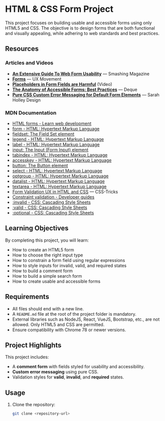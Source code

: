 # HTML & CSS Form Project

This project focuses on building usable and accessible forms using only HTML5 and CSS. The objective is to design forms that are both functional and visually appealing, while adhering to web standards and best practices.

## Resources

### Articles and Videos
- **[An Extensive Guide To Web Form Usability](https://www.smashingmagazine.com/2011/11/extensive-guide-web-form-usability/)** — Smashing Magazine
- **[Forms](https://uxmovement.com/forms/)** — UX Movement
- **[Placeholders in Form Fields are Harmful](https://www.youtube.com/watch?v=wDWVgTfTSIw)** (Video)
- **[The Anatomy of Accessible Forms: Best Practices](https://www.deque.com/blog/anatomy-accessible-forms-best-practices/)** — Deque
- **[Pure CSS Custom Error Messaging for Default Form Elements](https://sarahholleydesign.com/blog/css-error-messaging)** — Sarah Holley Design

### MDN Documentation
- [HTML forms - Learn web development](https://developer.mozilla.org/en-US/docs/Learn/Forms)
- [form - HTML: Hypertext Markup Language](https://developer.mozilla.org/en-US/docs/Web/HTML/Element/form)
- [fieldset: The Field Set element](https://developer.mozilla.org/en-US/docs/Web/HTML/Element/fieldset)
- [legend - HTML: Hypertext Markup Language](https://developer.mozilla.org/en-US/docs/Web/HTML/Element/legend)
- [label - HTML: Hypertext Markup Language](https://developer.mozilla.org/en-US/docs/Web/HTML/Element/label)
- [input: The Input (Form Input) element](https://developer.mozilla.org/en-US/docs/Web/HTML/Element/input)
- [tabindex - HTML: Hypertext Markup Language](https://developer.mozilla.org/en-US/docs/Web/HTML/Global_attributes/tabindex)
- [accesskey - HTML: Hypertext Markup Language](https://developer.mozilla.org/en-US/docs/Web/HTML/Global_attributes/accesskey)
- [button: The Button element](https://developer.mozilla.org/en-US/docs/Web/HTML/Element/button)
- [select - HTML: Hypertext Markup Language](https://developer.mozilla.org/en-US/docs/Web/HTML/Element/select)
- [optgroup - HTML: Hypertext Markup Language](https://developer.mozilla.org/en-US/docs/Web/HTML/Element/optgroup)
- [datalist - HTML: Hypertext Markup Language](https://developer.mozilla.org/en-US/docs/Web/HTML/Element/datalist)
- [textarea - HTML: Hypertext Markup Language](https://developer.mozilla.org/en-US/docs/Web/HTML/Element/textarea)
- [Form Validation UX in HTML and CSS](https://css-tricks.com/form-validation-ux-html-css/) — CSS-Tricks
- [Constraint validation - Developer guides](https://developer.mozilla.org/en-US/docs/Web/Guide/HTML/Constraint_validation)
- [:invalid - CSS: Cascading Style Sheets](https://developer.mozilla.org/en-US/docs/Web/CSS/:invalid)
- [:valid - CSS: Cascading Style Sheets](https://developer.mozilla.org/en-US/docs/Web/CSS/:valid)
- [:optional - CSS: Cascading Style Sheets](https://developer.mozilla.org/en-US/docs/Web/CSS/:optional)

## Learning Objectives

By completing this project, you will learn:
- How to create an HTML5 form
- How to choose the right input type
- How to constrain a form field using regular expressions
- How to style inputs for invalid, valid, and required states
- How to build a comment form
- How to build a simple search form
- How to create usable and accessible forms

## Requirements

- All files should end with a new line.
- A `README.md` file at the root of the project folder is mandatory.
- External libraries such as NodeJS, React, VueJS, Bootstrap, etc., are not allowed. Only HTML5 and CSS are permitted.
- Ensure compatibility with Chrome 78 or newer versions.

## Project Highlights

This project includes:
- A **comment form** with fields styled for usability and accessibility.
- **Custom error messaging** using pure CSS.
- Validation styles for **valid**, **invalid**, and **required** states.

## Usage

1. Clone the repository:
   ```bash
   git clone <repository-url>
